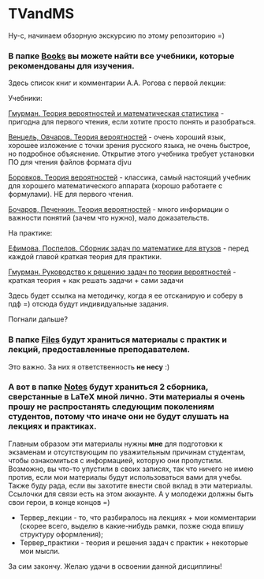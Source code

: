 # TVandMS

Ну-с, начинаем обзорную экскурсию по этому репозиторию =)

### В папке [Books](https://github.com/mintyspider/TVandMS/tree/main/Books) вы можете найти все учебники, которые рекомендованы для изучения.

Здесь список книг и комментарии А.А. Рогова с первой лекции:

Учебники:

[Гмурман. Теория вероятностей и математическая статистика](https://github.com/mintyspider/TVandMS/blob/main/Books/Gmurman_V_E_-_Teoria_veroyatnostey_i_matematicheskaya_statistika.pdf) - пригодна для первого чтения, если хотите просто понять и разобраться.

[Венцель, Овчаров. Теория вероятностей](https://github.com/mintyspider/TVandMS/blob/main/Books/VentcelOvcharov1969ru.djvu) - очень хороший язык, хорошее изложение с точки зрения русского языка, не очень быстрое, но подробное объяснение. 
Открытие этого учебника требует установки ПО для чтения файлов формата djvu

[Боровков. Теория вероятностей](https://github.com/mintyspider/TVandMS/blob/main/Books/Borovkov_A_A__Teoria_veroyatnostey.pdf) - классика, самый настоящий учебник для хорошего математического аппарата (хорошо работаете с формулами). НЕ для первого чтения.

[Бочаров, Печенкин. Теория вероятностей](https://github.com/mintyspider/TVandMS/blob/main/Books/Bocharov_P_P_Pechinkin_A_V_Teoriya_veroyatno.pdf) - много информации о важности понятий (зачем что нужно), мало доказательств.

На практике:

[Ефимова, Поспелов. Сборник задач по математике для втузов](https://github.com/mintyspider/TVandMS/blob/main/Books/4chast_Sbornik_zadach_po_matematike_dlya_vtuzov.pdf) - перед каждой главой краткая теория для практики.

[Гмурман. Руководство к решению задач по теории вероятностей](https://github.com/mintyspider/TVandMS/blob/main/Books/%5BGmurman_V.E%5D_Rukovodstvo_k_resheniyu_po_teorii_ve(BookSee.org).pdf) - краткая теория + как решать задачи + сами задачи

Здесь будет ссылка на методичку, когда я ее отсканирую и соберу в пдф =) отсюда будут индивидуальные задания.

Погнали дальше?

###  В папке [Files](https://github.com/mintyspider/TVandMS/tree/main/Files) будут храниться материалы с практик и лекций, **предоставленные преподавателем**. 
Это важно. За них я ответственность **не несу** :)

### А вот в папке [Notes](https://github.com/mintyspider/TVandMS/tree/main/Notes) будут храниться 2 сборника, сверстанные в LaTeX мной лично. Эти материалы я очень прошу **не распростанять следующим поколениям** студентов, потому что иначе они не будут слушать на лекциях и практиках. 
Главным образом эти материалы нужны **мне** для подготовки к экзаменам и отсутствующим по уважительным причинам студентам, чтобы ознакомиться с информацией, которую они пропустили. 
Возможно, вы что-то упустили в своих записях, так что ничего не имею против, если мои материалы будут использоваться вами для учебы. Также буду рада, если вы захотите внести свой вклад в эти материалы. Ссылочки для связи есть на этом аккаунте. А у молодежи должны быть свои герои, в конце концов =)

+ Тервер_лекции - то, что разбиралось на лекциях + мои комментарии (скорее всего, выделю в какие-нибудь рамки, позже сюда впишу структуру оформления);
+ Тервер_практики - теория и решения задач с практик + некоторые мои мысли.

За сим закончу. Желаю удачи в освоении данной дисциплины!
